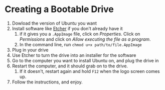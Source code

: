 # Creating a Bootable Drive
1. Dowload the version of Ubuntu you want
1. Install software like [Etcher](https://etcher.balena.io/#download-etcher) if you don't already have it
    1. if it gives you a `.AppImage` file, click on *Properties*. Click on *Permissions* and click on *Allow executing the file as a program*.
    1. In the command line, run `chmod u+x path/to/file.AppImage`
1. Plug in your drive
1. Use Etcher to turn the drive into an installer for the software
1. Go to the computer you want to install Ubuntu on, and plug the drive in
1. Restart the computer, and it should grab on to the drive.
    1. If it doesn't, restart again and hold `F12` when the logo screen comes up.
1. Follow the instructions, and enjoy.